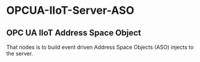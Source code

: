# OPCUA-IIoT-Server-ASO

## OPC UA IIoT Address Space Object

That nodes is to build event driven Address Space Objects (ASO) injects to the server.

 